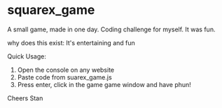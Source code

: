 # squarex_game
A small game, made in one day. Coding challenge for myself. It was fun.

why does this exist:
It's entertaining and fun

Quick Usage:
1. Open the console on any website
2. Paste code from suarex_game.js
3. Press enter, click in the game game window and have phun! 

Cheers Stan
